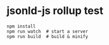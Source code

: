 # jsonld-js rollup test

```
npm install
npm run watch  # start a server
npm run build  # build & minify
```